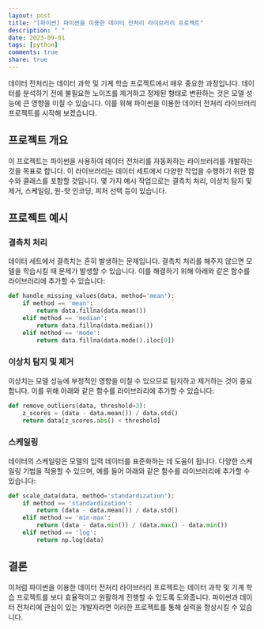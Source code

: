 ```yaml
---
layout: post
title: "[파이썬] 파이썬을 이용한 데이터 전처리 라이브러리 프로젝트"
description: " "
date: 2023-09-01
tags: [python]
comments: true
share: true
---
```


데이터 전처리는 데이터 과학 및 기계 학습 프로젝트에서 매우 중요한 과정입니다. 데이터를 분석하기 전에 불필요한 노이즈를 제거하고 정제된 형태로 변환하는 것은 모델 성능에 큰 영향을 미칠 수 있습니다. 이를 위해 파이썬을 이용한 데이터 전처리 라이브러리 프로젝트를 시작해 보겠습니다.

## 프로젝트 개요

이 프로젝트는 파이썬을 사용하여 데이터 전처리를 자동화하는 라이브러리를 개발하는 것을 목표로 합니다. 이 라이브러리는 데이터 세트에서 다양한 작업을 수행하기 위한 함수와 클래스를 포함할 것입니다. 몇 가지 예시 작업으로는 결측치 처리, 이상치 탐지 및 제거, 스케일링, 원-핫 인코딩, 피처 선택 등이 있습니다.

## 프로젝트 예시

### 결측치 처리

데이터 세트에서 결측치는 흔히 발생하는 문제입니다. 결측치 처리를 해주지 않으면 모델을 학습시킬 때 문제가 발생할 수 있습니다. 이를 해결하기 위해 아래와 같은 함수를 라이브러리에 추가할 수 있습니다:

```python
def handle_missing_values(data, method='mean'):
    if method == 'mean':
        return data.fillna(data.mean())
    elif method == 'median':
        return data.fillna(data.median())
    elif method == 'mode':
        return data.fillna(data.mode().iloc[0])
```

### 이상치 탐지 및 제거

이상치는 모델 성능에 부정적인 영향을 미칠 수 있으므로 탐지하고 제거하는 것이 중요합니다. 이를 위해 아래와 같은 함수를 라이브러리에 추가할 수 있습니다:

```python
def remove_outliers(data, threshold=3):
    z_scores = (data - data.mean()) / data.std()
    return data[z_scores.abs() < threshold]
```

### 스케일링

데이터의 스케일링은 모델의 입력 데이터를 표준화하는 데 도움이 됩니다. 다양한 스케일링 기법을 적용할 수 있으며, 예를 들어 아래와 같은 함수를 라이브러리에 추가할 수 있습니다:

```python
def scale_data(data, method='standardization'):
    if method == 'standardization':
        return (data - data.mean()) / data.std()
    elif method == 'min-max':
        return (data - data.min()) / (data.max() - data.min())
    elif method == 'log':
        return np.log(data)
```

## 결론

이처럼 파이썬을 이용한 데이터 전처리 라이브러리 프로젝트는 데이터 과학 및 기계 학습 프로젝트를 보다 효율적이고 원활하게 진행할 수 있도록 도와줍니다. 파이썬과 데이터 전처리에 관심이 있는 개발자라면 이러한 프로젝트를 통해 실력을 향상시킬 수 있습니다.